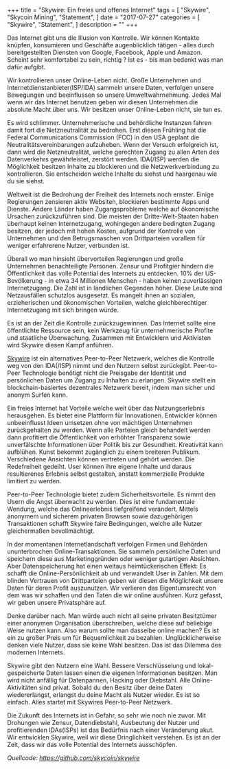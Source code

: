 +++
title = "Skywire: Ein freies und offenes Internet"
tags = [
    "Skywire",
    "Skycoin Mining",
    "Statement",
]
date = "2017-07-27"
categories = [
    "Skywire",
    "Statement",
]
description = ""
+++

Das Internet gibt uns die Illusion von Kontrolle. Wir können Kontakte knüpfen, konsumieren und Geschäfte augenblicklich tätigen - alles durch bereitgestellten Diensten von Google, Facebook, Apple und Amazon. Scheint sehr komfortabel zu sein, richtig ? Ist es - bis man bedenkt was man dafür aufgibt.

Wir kontrollieren unser Online-Leben nicht. Große Unternehmen und Internetdienstanbieter(ISP/IDA) sammeln unsere Daten, verfolgen unsere Bewegungen und beeinflussen so unsere Umweltwahrnehmung. Jedes Mal wenn wir das Internet benutzen geben wir diesen Unternehmen die absolute Macht über uns. Wir besitzen unser Online-Leben nicht, sie tun es.

Es wird schlimmer. Unternehmerische und behördliche Instanzen fahren damit fort die Netzneutralität zu bedrohen. Erst diesen Frühling hat die Federal Communications Commission (FCC) in den USA geplant die Neutralitätsvereinbarungen aufzuheben. Wenn der Versuch erfolgreich ist, dann wird die Netzneutralität, welche gerechten Zugang zu allen Arten des Datenverkehrs gewährleistet, zerstört werden.
IDA(/ISP) werden die Möglichkeit besitzen Inhalte zu blockieren und die Netzwerkverbindung zu kontrollieren. Sie entscheiden welche Inhalte du siehst und haargenau wie du sie siehst.

Weltweit ist die Bedrohung der Freiheit des Internets noch ernster. Einige Regierungen zensieren aktiv Websiten, blockieren bestimmte Apps und Dienste. Andere Länder haben Zugangsprobleme welche auf ökonomische Ursachen zurückzuführen sind. Die meisten der Dritte-Welt-Staaten haben überhaupt keinen Internetzugang, wohingegen andere bedingten Zugang besitzen, der jedoch mit hohen Kosten, aufgrund der Kontrolle von Unternehmen und den Betrugsmaschen von Drittparteien vorallem für weniger erfahrerene Nutzer, verbunden ist. 

Überall wo man hinsieht übervorteilen Regierungen und große Unternehmen benachteiligte Personen. Zensur und Profitgier hindern die Öffentlichkeit das volle Potential des Internets zu entdecken. 10% der US-Bevölkerung - in etwa 34 Millionen Menschen - haben keinen zuverlässigen Internetzugang. Die Zahl ist in ländlichen Gegenden höher. Diese Leute sind Netzausfällen schutzlos ausgesetzt. Es mangelt ihnen an sozialen, erzieherischen und ökonomischen Vorteilen, welche gleichberechtiger Internetzugang mit sich bringen würde. 

Es ist an der Zeit die Kontrolle zurückzugewinnen. Das Internet sollte eine öffentlichte Ressource sein, kein Werkzeug für unternehmerische Profite und staatliche Überwachung. Zusammen mit Entwicklern und Aktivisten wird Skywire diesen Kampf anführen.

[Skywire](https://github.com/skycoin/skywire) ist ein alternatives Peer-to-Peer Netzwerk, welches die Kontrolle weg von den IDA(/ISP) nimmt und den Nutzern selbst zurückgibt. Peer-to-Peer Technologie benötigt nicht die Preisgabe der Identität und persönlichen Daten um Zugang zu Inhalten zu erlangen. Skywire stellt ein blockchain-basiertes dezentrales Netzwerk bereit, indem man sicher und anonym Surfen kann. 

Ein freies Internet hat Vorteile welche weit über das Nutzungserlebnis herausgehen. Es bietet eine Plattform für Innovationen. Entwickler können unbeeinflusst Ideen umsetzen ohne von mächtigen Unternehmen zurückgehalten zu werden. Wenn alle Parteien gleich behandelt werden dann profitiert die Öffentlichkeit von erhöhter Transparenz sowie unverfälschte Informationen über Politik bis zur Gesundheit. Kreativität kann aufblühen. Kunst bekommt zugänglich zu einem breiteren Publikum. Verschiedene Ansichten können vertreten und gehört werden. Die Redefreiheit gedeiht. User können ihre eigene Inhalte und daraus resultierenes Erlebnis selbst gestalten, anstatt kommerzielle Produkte limitiert zu werden.   

Peer-to-Peer Technologie bietet zudem Sicherheitsvorteile. Es nimmt den Usern die Angst überwacht zu werden. Dies ist eine fundamentale Wendung, welche das Onlineerlebnis tiefgreifend verändert. Mittels anonymem und sicherem privaten Browsen sowie dazugehörigen Transaktionen schafft Skywire faire Bedingungen, welche alle Nutzer gleichermaßen bevollmächtigt.

In der momentanen Internetlandschaft verfolgen Firmen und Behörden ununterbrochen Online-Transaktionen. Sie sammeln persönliche Daten und speichern diese aus Marketinggründen oder weniger gutartigen Absichten. Aber Datenspeicherung hat einen weitaus heimtückerischen Effekt: Es schafft die Online-Persönlichkeit ab und verwandelt User in Zahlen. Mit dem blinden Vertrauen von Drittparteien geben wir diesen die Möglichkeit unsere Daten für deren Profit auszunutzen. Wir verlieren das Eigentumsrecht von dem was wir schaffen und den Taten die wir online ausführen. Kurz gefasst, wir geben unsere Privatsphäre auf.

Denke darüber nach. Man würde auch nicht all seine privaten Besitztümer einer anonymen Organisation überschreiben, welche diese auf beliebige Weise nutzen kann. Also warum sollte man dasselbe online machen? Es ist ein zu großer Preis um für Bequemlichkeit zu bezahlen. Unglücklicherweise denken viele Nutzer, dass sie keine Wahl besitzen. Das ist das Dilemma des modernen Internets.

Skywire gibt den Nutzern eine Wahl. Bessere Verschlüsselung und lokal-gespeicherte Daten lassen einen die eigenen Informationen besitzen. Man wird nicht anfällig für Datenpannen, Hacking oder Diebstahl. Alle Online-Aktivitäten sind privat. Sobald du den Besitz über deine Daten wiedererlangst, erlangst du deine Macht als Nutzer wieder. Es ist so einfach. Alles startet mit Skywires Peer-to-Peer Netzwerk.

Die Zukunft des Internets ist in Gefahr, so sehr wie noch nie zuvor. Mit Drohungen wie Zensur, Datendiebstahl, Ausbeutung der Nutzer und profitierenden IDAs(ISPs) ist das Bedürfnis nach einer Veränderung akut. Wir entwicklen Skywire, weil wir diese Dringlichkeit verstehen. Es ist an der Zeit, dass wir das volle Potential des Internets ausschöpfen.

*Quellcode: https://github.com/skycoin/skywire*
